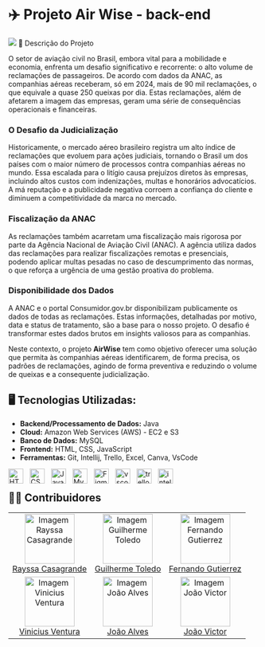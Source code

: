 # ✈️ Projeto Air Wise - back-end

<img src="https://www.melhoresdestinos.com.br/wp-content/uploads/2020/01/boeing-777x-capa2019-01.jpg">
📄 Descrição do Projeto

O setor de aviação civil no Brasil, embora vital para a mobilidade e economia, enfrenta um desafio significativo e recorrente: o alto volume de reclamações de passageiros. De acordo com dados da ANAC, as companhias aéreas receberam, só em 2024, mais de 90 mil reclamações, o que equivale a quase 250 queixas por dia. Estas reclamações, além de afetarem a imagem das empresas, geram uma série de consequências operacionais e financeiras.

### O Desafio da Judicialização
Historicamente, o mercado aéreo brasileiro registra um alto índice de reclamações que evoluem para ações judiciais, tornando o Brasil um dos países com o maior número de processos contra companhias aéreas no mundo. Essa escalada para o litígio causa prejuízos diretos às empresas, incluindo altos custos com indenizações, multas e honorários advocatícios. A má reputação e a publicidade negativa corroem a confiança do cliente e diminuem a competitividade da marca no mercado.

### Fiscalização da ANAC
As reclamações também acarretam uma fiscalização mais rigorosa por parte da Agência Nacional de Aviação Civil (ANAC). A agência utiliza dados das reclamações para realizar fiscalizações remotas e presenciais, podendo aplicar multas pesadas no caso de descumprimento das normas, o que reforça a urgência de uma gestão proativa do problema.

### Disponibilidade dos Dados
A ANAC e o portal Consumidor.gov.br disponibilizam publicamente os dados de todas as reclamações. Estas informações, detalhadas por motivo, data e status de tratamento, são a base para o nosso projeto. O desafio é transformar estes dados brutos em insights valiosos para as companhias.

Neste contexto, o projeto **AirWise** tem como objetivo oferecer uma solução que permita às companhias aéreas identificarem, de forma precisa, os padrões de reclamações, agindo de forma preventiva e reduzindo o volume de queixas e a consequente judicialização.

## 🖥️ Tecnologias Utilizadas:
- **Backend/Processamento de Dados:** Java
- **Cloud:** Amazon Web Services (AWS) - EC2 e S3
- **Banco de Dados:** MySQL
- **Frontend:** HTML, CSS, JavaScript
- **Ferramentas:** Git, Intellij, Trello, Excel, Canva, VsCode
  
<img 
    align="left" 
    alt="HTML"
    title="HTML" 
    width="30px" 
    style="padding-right: 10px;" 
    src="https://cdn.jsdelivr.net/gh/devicons/devicon@latest/icons/html5/html5-original.svg" 
/>
<img 
    align="left" 
    alt="CSS" 
    title="CSS"
    width="30px" 
    style="padding-right: 10px;" 
    src="https://cdn.jsdelivr.net/gh/devicons/devicon@latest/icons/css3/css3-original.svg" 
/>
<img 
    align="left" 
    alt="JavaScript" 
    title="JavaScript"
    width="30px" 
    style="padding-right: 10px;" 
    src="https://cdn.jsdelivr.net/gh/devicons/devicon@latest/icons/javascript/javascript-original.svg" 
/>

<img 
    align="left" 
    alt="Mysql" 
    title="Mysql"
    width="30px" 
    style="padding-right: 10px;" 
    src="https://cdn.jsdelivr.net/gh/devicons/devicon@latest/icons/mysql/mysql-plain-wordmark.svg" 
/>

<img 
    align="left" 
    alt="Figma" 
    title="Figma"
    width="30px" 
    style="padding-right: 10px;" 
    src="https://cdn.jsdelivr.net/gh/devicons/devicon@latest/icons/figma/figma-original.svg" 
/>

<img 
    align="left" 
    alt="vscode" 
    title="vscode"
    width="30px" 
    style="padding-right: 10px;" 
    src="https://cdn.jsdelivr.net/gh/devicons/devicon@latest/icons/vscode/vscode-original-wordmark.svg" 
/>
<img 
    align="left" 
    alt="trello" 
    title="trello"
    width="30px" 
    style="padding-right: 10px;" 
    src="https://cdn.jsdelivr.net/gh/devicons/devicon@latest/icons/trello/trello-original.svg" 
/>
<img 
    align="left" 
    alt="intellij" 
    title="intellij"
    width="30px" 
    style="padding-right: 10px;" 
    src="https://cdn.jsdelivr.net/gh/devicons/devicon@latest/icons/intellij/intellij-original.svg" 
/>
<br/>

## 🧑‍💻 Contribuidores

<table>
  <tr>
    <td align="center">
      <img src="https://github.com/raycasagrande.png" alt="Imagem Rayssa Casagrande" width="100" height="100"><br>
      <a href="https://github.com/raycasagrande">Rayssa Casagrande</a>
    </td>
    <td align="center">
      <img src="https://github.com/guigtoledo.png" alt="Imagem Guilherme Toledo" width="100" height="100"><br>
      <a href="https://github.com/guigtoledo">Guilherme Toledo</a>
    </td>
    <td align="center">
      <img src="https://github.com/FernandoRDev457.png" alt="Imagem Fernando Gutierrez" width="100" height="100"><br>
      <a href="https://github.com/FernandoRDev457">Fernando Gutierrez</a>
    </td>
  </tr>
  <tr>
    <td align="center">
      <img src="https://github.com/ViniciusxL777.png" alt="Imagem Vinicius Ventura" width="100" height="100"><br>
      <a href="https://github.com/ViniciusxL777">Vinicius Ventura</a>
    </td>
    <td align="center">
      <img src="https://github.com/ojoaoalvsss.png" alt="Imagem João Alves" width="100" height="100"><br>
      <a href="https://github.com/ojoaoalvsss">João Alves</a>
    </td>
    <td align="center">
      <img src="https://github.com/joaovictoradsb.png" alt="Imagem João Victor" width="100" height="100"><br>
      <a href="https://github.com/joaovictoradsb">João Victor</a>
    </td>
  </tr>
</table>


